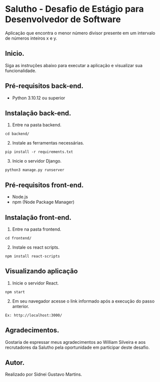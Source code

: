# Salutho - Desafio de Estágio para Desenvolvedor de Software 

Aplicação que encontra o menor número divisor presente em um intervalo de números inteiros x e y.

##  Inicio.

Siga as instruções abaixo para executar a aplicação e visualizar sua funcionalidade.

##  Pré-requisitos back-end.

- Python 3.10.12 ou superior

##  Instalação back-end.

1. Entre na pasta backend.
```
cd backend/
```
2. Instale as ferramentas necessárias.
```
pip install -r requirements.txt
```
3. Inicie o servidor Django.
```
python3 manage.py runserver
```
##  Pré-requisitos front-end.

- Node.js
- npm (Node Package Manager)

##  Instalação front-end.

1. Entre na pasta frontend.
```
cd frontend/
```

2. Instale os react scripts.
```
npm install react-scripts
```

## Visualizando aplicação

1. Inicie o servidor React.
```
npm start
```

2. Em seu navegador acesse o link informado após a execução do passo anterior.
```
Ex: http://localhost:3000/
```
## Agradecimentos.
Gostaria de espressar meus agradecimentos ao William Silveira e aos recrutadores da Salutho pela oportunidade em participar deste desafio.

## Autor.

Realizado por Sidnei Gustavo Martins.